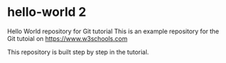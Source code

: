 # hello-world 2
Hello World repository for Git tutorial
This is an example repository for the Git tutoial on https://www.w3schools.com

This repository is built step by step in the tutorial.
